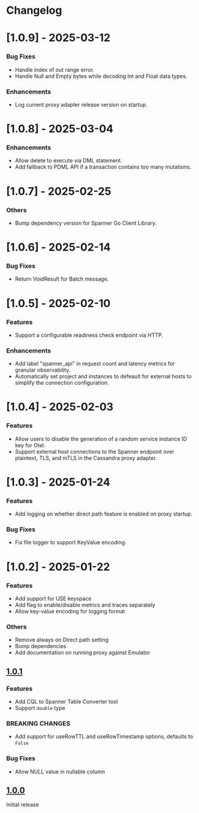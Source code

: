 # Changelog

# [1.0.9] - 2025-03-12
### Bug Fixes
* Handle index of out range error.
* Handle Null and Empty bytes while decoding Int and Float data types.

### Enhancements
* Log current proxy adapter release version on startup.

# [1.0.8] - 2025-03-04
### Enhancements
* Allow delete to execute via DML statement.
* Add fallback to PDML API if a transaction contains too many mutations.

# [1.0.7] - 2025-02-25
### Others
* Bump dependency version for Spanner Go Client Library.

# [1.0.6] - 2025-02-14
### Bug Fixes
* Return VoidResult for Batch message.

# [1.0.5] - 2025-02-10

### Features
* Support a configurable readiness check endpoint via HTTP.

### Enhancements
* Add label "spanner_api" in request count and latency metrics for granular observability.
* Automatically set project and instances to defeault for external hosts to simplify the connection configuration.

# [1.0.4] - 2025-02-03

### Features
* Allow users to disable the generation of a random service instance ID key for Otel.
* Support external host connections to the Spanner endpoint over plaintext, TLS, and mTLS in the Cassandra proxy adapter.

# [1.0.3] - 2025-01-24

### Features
* Add logging on whether direct path feature is enabled on proxy startup.

### Bug Fixes
* Fix file logger to support KeyValue encoding.

# [1.0.2] - 2025-01-22

### Features
* Add support for USE keyspace
* Add flag to enable/disable metrics and traces separately
* Allow key-value encoding for logging format

### Others
* Remove always on Direct path setting
* Bump dependencies
* Add documentation on running proxy against Emulator


## [1.0.1](https://github.com/cloudspannerecosystem/cassandra-to-spanner-proxy/compare/v1.0.0...v1.0.1)

### Features
* Add CQL to Spanner Table Converter tool
* Support `double` type

### BREAKING CHANGES
* Add support for useRowTTL and useRowTimestamp options, defaults to `False`

### Bug Fixes
* Allow NULL value in nullable column


## [1.0.0](https://github.com/cloudspannerecosystem/cassandra-to-spanner-proxy/releases/tag/v1.0.0)

Initial release